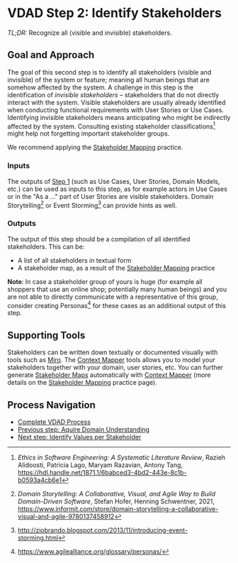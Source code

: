 # VDAD Step 2: Identify Stakeholders

_TL;DR:_ Recognize all (visible and invisible) stakeholders. 

## Goal and Approach
The goal of this second step is to identify all stakeholders (visible and invisible) of the system or feature; meaning all human beings that are somehow affected by the system. A challenge in this step is the identification of _invisible stakeholders_ – stakeholders that do not directly interact with the system. Visible stakeholders are usually already identified when conducting functional requirements with User Stories or Use Cases. Identifying invisible stakeholders means anticipating who might be indirectly affected by the system. Consulting existing stakeholder classifications[^1] might help not forgetting important stakeholder groups.

We recommend applying the [Stakeholder Mapping](./../practices/stakeholder-mapping.md) practice.

### Inputs
The outputs of [Step 1](./step-1-aquire-domain-understanding.md) (such as Use Cases, User Stories, Domain Models, etc.) can be used as inputs to this step, as for example actors in Use Cases or in the "As a ..." part of User Stories are visible stakeholders. Domain Storytelling[^2] or Event Storming[^3] can provide hints as well.

### Outputs
The output of this step should be a compilation of all identified stakeholders. This can be:

 * A list of all stakeholders in textual form
 * A stakeholder map, as a result of the [Stakeholder Mapping](./../practices/stakeholder-mapping.md) practice

**Note**: In case a stakeholder group of yours is huge (for example all shoppers that use an online shop; potentially many human beings) and you are not able to directly communicate with a representative of this group, consider creating Personas[^4] for these cases as an additional output of this step.

## Supporting Tools

Stakeholders can be written down textually or documented visually with tools such as [Miro](https://miro.com). The [Context Mapper](https://contextmapper.org) tools allows you to model your stakeholders together with your domain, user stories, etc. You can further generate [Stakeholder Maps](./../practices/stakeholder-mapping.md) automatically with [Context Mapper](https://contextmapper.org) (more details on the [Stakeholder Mapping](./../practices/stakeholder-mapping.md) practice page).

## Process Navigation

 * [Complete VDAD Process](./../value-driven-analysis-and-design)
 * [Previous step: Aquire Domain Understanding](./step-1-aquire-domain-understanding.md)
 * [Next step: Identify Values per Stakeholder](./step-3-identify-values-per-stakeholder.md)


[^1]: _Ethics in Software Engineering: A Systematic Literature Review_, Razieh Alidoosti, Patricia Lago, Maryam Razavian, Antony Tang, <https://hdl.handle.net/1871.1/6babced3-4bd2-443e-8c1b-b0593a4cb6e1>
[^2]: _Domain Storytelling: A Collaborative, Visual, and Agile Way to Build Domain-Driven Software_, Stefan Hofer, Henning Schwentner, 2021, <https://www.informit.com/store/domain-storytelling-a-collaborative-visual-and-agile-9780137458912>
[^3]: <http://ziobrando.blogspot.com/2013/11/introducing-event-storming.html>
[^4]: <https://www.agilealliance.org/glossary/personas/>
